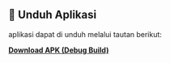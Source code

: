 ## 📱 Unduh Aplikasi

  aplikasi dapat di unduh melalui tautan berikut:

[**Download APK (Debug Build)**](app/build/outputs/apk/debug/app-debug.apk)

